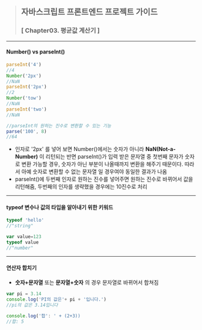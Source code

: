 >  ## 자바스크립트 프론트엔드 프로젝트 가이드
>
> ### [ Chapter03. 평균값 계산기 ]

---

#### Number() vs parseInt()

```javascript
parseInt('4')
//4
Number('2px')
//NaN
parseInt('2px')
//2
Number('tow')
//NaN
parseInt('two')
//NaN

//parseInt의 원하는 진수로 변환할 수 있는 기능
parse('100', 8)
//64

```

- 인자로 '2px' 를 넣어 보면 Number()에서는 숫자가 아니라 **NaN(Not-a-Number)** 이 리턴되는 반면 parseInt()가 입력 받은 문자열 중 첫번째 문자가 숫자로 변환 가능할 경우, 숫자가 아닌 부분이 나올때까지 변환을 해주기 때문이다. 따라서 아예 숫자로 변환할 수 없는 문자열 일 경우여야 동일한 결과가 나옴
- parseInt()에 두번째 인자로 원하는 진수를 넣어주면 원하는 진수로 바뀌어서 값을 리턴해줌, 두번째의 인자를 생략했을 경우에는  10진수로 처리

---

#### typeof 변수나 값의 타입을 알아내기 위한 키워드

```javascript
typeof 'hello'
//"string"

var value=123
typeof value
//"number"

```

---

#### 연산자 합치기

- **숫자+문자열**  또는 **문자열+숫자** 의 경우 문자열로 바뀌어서 합쳐짐 

```javascript
var pi = 3.14
console.log('PI의 값은'+ pi + '입니다.')
//pi의 값은 3.14입니다

console.log('합': ' + (2+3))
//합: 5
```



